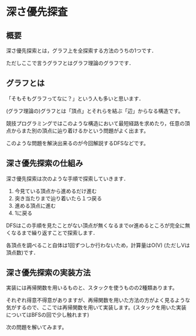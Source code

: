 # 深さ優先探査

## 概要

深さ優先探索とは，グラフ上を全探索する方法のうちの1つです．

ただしここで言うグラフとはグラフ理論のグラフです．

## グラフとは

「そもそもグラフってなに？」という人も多いと思います．

(グラフ理論の)グラフとは「頂点」とそれらを結ぶ「辺」からなる構造です。

競技プログラミングではこのような構造において最短経路を求めたり，任意の頂点からまた別の頂点に辿り着けるかという問題がよく出ます。

このような問題を解決出来るのが今回解説するDFSなどです。

## 深さ優先探索の仕組み

深さ優先探索は次のような手順で探索していきます．

1. 今見ている頂点から進めるだけ進む
2. 突き当たりまで辿り着いたら１つ戻る
3. 進める頂点に進む
4. 1に戻る

DFSはこの手順を見たことがない頂点が無くなるまでor進めるところが完全に無くなるまで繰り返すことで探索します．

各頂点を調べること自体は1回ずつしか行わないため，計算量はO(V) (ただしVは頂点数)です．

## 深さ優先探索の実装方法

実装には再帰関数を用いるものと、スタックを使うものの2種類あります。

それぞれ得意不得意がありますが、再帰関数を用いた方法の方がよく見るような気がするので、ここでは再帰関数を用いて実装します。(スタックを用いた実装についてはBFSの回で少し触れます)

次の問題を解いてみます。
